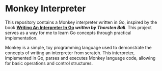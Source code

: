 # Monkey Interpreter

This repository contains a Monkey interpreter written in Go, inspired by the book **[Writing An Interpreter In Go](https://interpreterbook.com/) _written by Thorsten Ball_**. This project serves as a way for me to learn Go concepts through practical implementation.

Monkey is a simple, toy programming language used to demonstrate the concepts of writing an interpreter from scratch. This interpreter, implemented in Go, parses and executes Monkey language code, allowing for basic operations and control structures.
